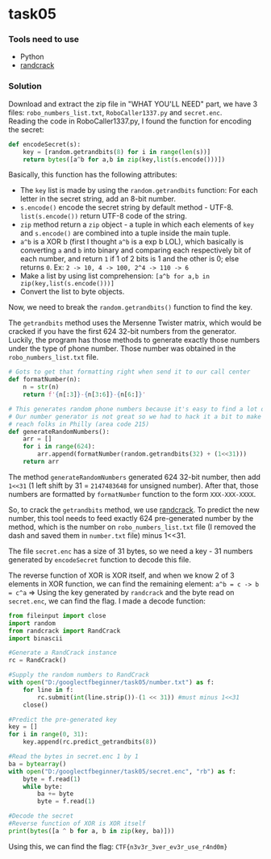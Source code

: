 # task05

### Tools need to use

* Python
* [randcrack](https://github.com/tna0y/Python-random-module-cracker)

### Solution

Download and extract the zip file in "WHAT YOU'LL NEED" part, we have 3 files: `robo_numbers_list.txt`, `RoboCaller1337.py` and `secret.enc`.\
Reading the code in RoboCaller1337.py, I found the function for encoding the secret:

```python
def encodeSecret(s):
    key = [random.getrandbits(8) for i in range(len(s))]
    return bytes([a^b for a,b in zip(key,list(s.encode()))])
```

Basically, this function has the following attributes:

* The `key` list is made by using the `random.getrandbits` function: For each letter in the secret string, add an 8-bit number.
* `s.encode()` encode the secret string by default method - UTF-8. `list(s.encode())` return UTF-8 code of the string.
* `zip` method return a `zip` object - a tuple in which each elements of `key` and `s.encode()` are combined into a tuple inside the main tuple.
* `a^b` is a XOR b (first I thought `a^b` is a exp b LOL), which basically is converting `a` and `b` into binary and comparing each respectively bit of each number, and return `1` if 1 of 2 bits is 1 and the other is 0; else returns `0`. Ex: `2 -> 10, 4 -> 100, 2^4 -> 110 -> 6`
* Make a list by using list comprehension: `[a^b for a,b in zip(key,list(s.encode()))]`
* Convert the list to byte objects.

Now, we need to break the `random.getrandbits()` function to find the key.

The `getrandbits` method uses the Mersenne Twister matrix, which would be cracked if you have the first 624 32-bit numbers from the generator. Luckily, the program has those methods to generate exactly those numbers under the type of phone number. Those number was obtained in the `robo_numbers_list.txt` file.

```python
# Gots to get that formatting right when send it to our call center
def formatNumber(n):
    n = str(n)
    return f'{n[:3]}-{n[3:6]}-{n[6:]}'

# This generates random phone numbers because it's easy to find a lot of people!
# Our number generator is not great so we had to hack it a bit to make sure we can
# reach folks in Philly (area code 215)
def generateRandomNumbers():
    arr = []
    for i in range(624):
        arr.append(formatNumber(random.getrandbits(32) + (1<<31)))
    return arr   
```

The method `generateRandomNumbers` generated 624 32-bit number, then add `1<<31` (1 left shift by 31 = `2147483648` for unsigned number). After that, those numbers are formatted by `formatNumber` function to the form `XXX-XXX-XXXX`.

So, to crack the `getrandbits` method, we use [randcrack](https://github.com/tna0y/Python-random-module-cracker). To predict the new number, this tool needs to feed exactly 624 pre-generated number by the method, which is the number on `robo_numbers_list.txt` file (I removed the dash and saved them in `number.txt` file) minus 1<<31.

The file `secret.enc` has a size of 31 bytes, so we need a key - 31 numbers generated by `encodeSecret` function to decode this file.

The reverse function of XOR is XOR itself, and when we know 2 of 3 elements in XOR function, we can find the remaining element: `a^b = c -> b = c^a` => Using the key generated by `randcrack` and the byte read on `secret.enc`, we can find the flag. I made a decode function:

```python
from fileinput import close
import random
from randcrack import RandCrack
import binascii

#Generate a RandCrack instance
rc = RandCrack()

#Supply the random numbers to RandCrack
with open("D:/googlectfbeginner/task05/number.txt") as f:
    for line in f:
        rc.submit(int(line.strip())-(1 << 31)) #must minus 1<<31
    close()

#Predict the pre-generated key
key = []
for i in range(0, 31):
    key.append(rc.predict_getrandbits(8))

#Read the bytes in secret.enc 1 by 1
ba = bytearray()
with open("D:/googlectfbeginner/task05/secret.enc", "rb") as f:
    byte = f.read(1)
    while byte:
        ba += byte
        byte = f.read(1)

#Decode the secret
#Reverse function of XOR is XOR itself
print(bytes([a ^ b for a, b in zip(key, ba)]))
```

&#x20;Using this, we can find the flag: `CTF{n3v3r_3ver_ev3r_use_r4nd0m}`
